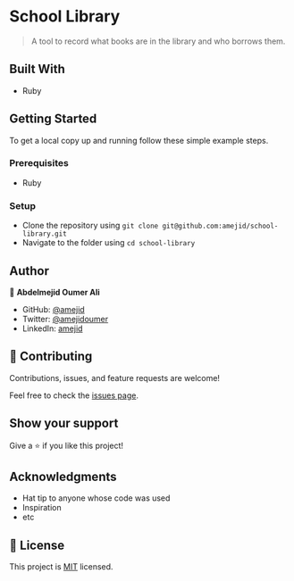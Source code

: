 # School Library

> A tool to record what books are in the library and who borrows them.

## Built With

- Ruby

## Getting Started

To get a local copy up and running follow these simple example steps.

### Prerequisites

- Ruby

### Setup

- Clone the repository using `git clone git@github.com:amejid/school-library.git`
- Navigate to the folder using `cd school-library`

## Author

👤 **Abdelmejid Oumer Ali**

- GitHub: [@amejid](https://github.com/amejid)
- Twitter: [@amejidoumer](https://twitter.com/amejidoumer)
- LinkedIn: [amejid](https://linkedin.com/in/amejid)

## 🤝 Contributing

Contributions, issues, and feature requests are welcome!

Feel free to check the [issues page](../../issues/).

## Show your support

Give a ⭐️ if you like this project!

## Acknowledgments

- Hat tip to anyone whose code was used
- Inspiration
- etc

## 📝 License

This project is [MIT](./LICENSE) licensed.
